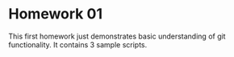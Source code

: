 # Homework 01

This first homework just demonstrates basic understanding of git functionality. It contains 3 sample scripts.
